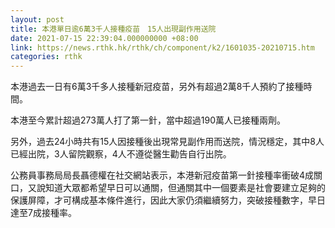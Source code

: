 ```yaml
---
layout: post
title: 本港單日逾6萬3千人接種疫苗　15人出現副作用送院
date: 2021-07-15 22:39:04.000000000 +08:00
link: https://news.rthk.hk/rthk/ch/component/k2/1601035-20210715.htm
categories: rthk
---
```


本港過去一日有6萬3千多人接種新冠疫苗，另外有超過2萬8千人預約了接種時間。

本港至今累計超過273萬人打了第一針，當中超過190萬人已接種兩劑。

另外，過去24小時共有15人因接種後出現常見副作用而送院，情況穩定，其中8人已經出院，3人留院觀察，4人不遵從醫生勸告自行出院。

公務員事務局局長聶德權在社交網站表示，本港新冠疫苗第一針接種率衝破4成關口，又說知道大眾都希望早日可以通關，但通關其中一個要素是社會要建立足夠的保護屏障，才可構成基本條件進行，因此大家仍須繼續努力，突破接種數字，早日達至7成接種率。
